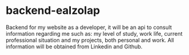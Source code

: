 # backend-ealzolap
Backend for my website as a developer, it will be an api to consult information regarding me such as: my level of study, work life, current professional situation and my projects, both personal and work. All information will be obtained from Linkedin and Github.
